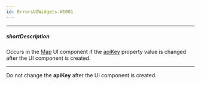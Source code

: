 ```yaml
---
id: ErrorsUIWidgets.W1001
---
```

---
##### shortDescription
Occurs in the [Map](/api-reference/10%20UI%20Components/dxMap '/Documentation/ApiReference/UI_Components/dxMap/') UI component if the [apiKey](/api-reference/10%20UI%20Components/dxMap/1%20Configuration/apiKey '/Documentation/ApiReference/UI_Components/dxMap/Configuration/apiKey/') property value is changed after the UI component is created.

---
Do not change the **apiKey** after the UI component is created.